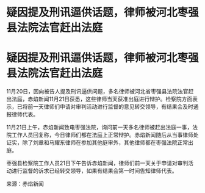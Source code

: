 # 疑因提及刑讯逼供话题，律师被河北枣强县法院法官赶出法庭

# 疑因提及刑讯逼供话题，律师被河北枣强县法院法官赶出法庭

11月20日，因向被告人提及刑讯逼供问题，多名律师被河北省枣强县法院法官赶出法庭，赤焰新闻11月21日获悉，这些律师当天获准出庭进行辩护。检察院方面表示，已将前一天律师们申请对审判活动进行监督的意见转交领导，有结果会及时通报律师代表。

11月21日上午，赤焰新闻致电枣强法院，询问前一天多名律师被赶出法庭一事，法院工作人员回复称，今日律师们都在法庭上正常辩护。赤焰新闻随后从当事律师处证实，除了刘章和马耀东律师在参加其他庭审外，其他律师都在枣强法院正常出庭。

枣强县检察院工作人员21日下午告诉赤焰新闻，律师们前一天关于申请对审判活动进行监督的诉求已经转交领导，如果有结果会第一时间告知律师代表。

来源：赤焰新闻

